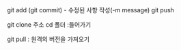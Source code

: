 git add
(git commit) - 수정된 사항 작성(-m message)
git push

git clone 주소
cd 폴더 :들어가기

git pull : 원격의 버전을 가져오기
